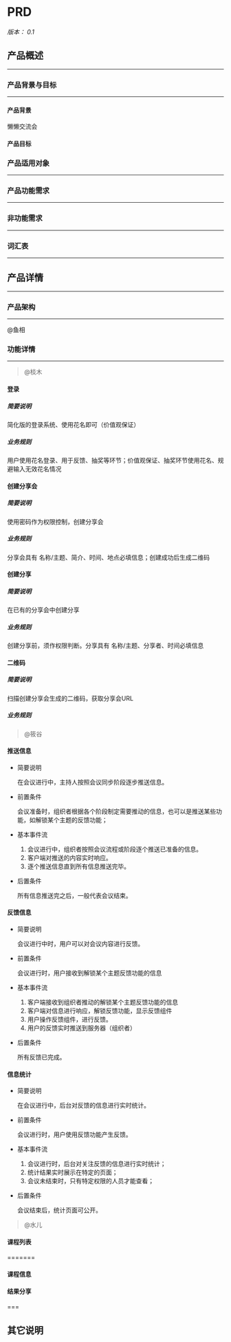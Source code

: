 # PRD
*版本： 0.1*




## 产品概述
* * *


### 产品背景与目标
* * *

#### 产品背景
懒懒交流会


#### 产品目标

### 产品适用对象
* * *


### 产品功能需求
* * *

### 非功能需求
* * *

### 词汇表
* * *


## 产品详情
* * *
### 产品架构
* * *
@鱼相

### 功能详情
* * *

>@棪木

#### 登录

##### 简要说明
简化版的登录系统、使用花名即可（价值观保证）

##### 业务规则
用户使用花名登录、用于反馈、抽奖等环节；价值观保证、抽奖环节使用花名、规避输入无效花名情况

#### 创建分享会

##### 简要说明
使用密码作为权限控制，创建分享会

##### 业务规则
分享会具有 名称/主题、简介、时间、地点必填信息；创建成功后生成二维码


#### 创建分享

##### 简要说明
在已有的分享会中创建分享

##### 业务规则
创建分享前，须作权限判断。分享具有 名称/主题、分享者、时间必填信息

#### 二维码

##### 简要说明
扫描创建分享会生成的二维码，获取分享会URL

##### 业务规则

>@筱谷


#### 推送信息

* 简要说明

	在会议进行中，主持人按照会议同步阶段逐步推送信息。

* 前置条件

	会议准备时，组织者根据各个阶段制定需要推动的信息，也可以是推送某些功能，如解锁某个主题的反馈功能；

	
* 基本事件流

	1. 会议进行中，组织者按照会议流程或阶段逐个推送已准备的信息。
	2. 客户端对推送的内容实时响应。
	3. 逐个推送信息直到所有信息推送完毕。

* 后置条件

	所有信息推送完之后，一般代表会议结束。

#### 反馈信息


* 简要说明

	会议进行中时，用户可以对会议内容进行反馈。
	
* 前置条件

	会议进行时，用户接收到解锁某个主题反馈功能的信息
	
* 基本事件流

	1. 客户端接收到组织者推动的解锁某个主题反馈功能的信息
	2. 客户端对信息进行响应，解锁反馈功能，显示反馈组件
	3. 用户操作反馈组件，进行反馈。
	4. 用户的反馈实时推送到服务器（组织者）

* 后置条件

	所有反馈已完成。

#### 信息统计


* 简要说明

	在会议进行中，后台对反馈的信息进行实时统计。
	
* 前置条件

	会议进行时，用户使用反馈功能产生反馈。
	
* 基本事件流

	1. 会议进行时，后台对关注反馈的信息进行实时统计；
	2. 统计结果实时展示在特定的页面；
	3. 会议未结束时，只有特定权限的人员才能查看；

* 后置条件

	会议结束后，统计页面可公开。
	

>@水儿

#### 课程列表


=======
#### 课程信息

#### 结果分享


===
## 其它说明
